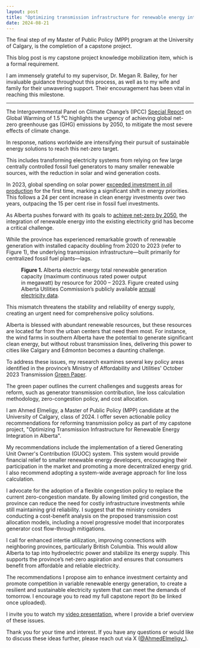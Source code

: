 ```yaml
---
layout: post
title: "Optimizing transmission infrastructure for renewable energy integration in alberta 7 policy recommendations"
date: 2024-08-21
---
```


<!-- wp:paragraph -->
<p>The final step of my Master of Public Policy (MPP) program at the University of Calgary, is the completion of a capstone project.</p>
<!-- /wp:paragraph -->

<!-- wp:paragraph -->
<p>This blog post is my capstone project knowledge mobilization item,  which is a formal requirement. </p>
<!-- /wp:paragraph -->

<!-- wp:paragraph -->
<p>I am immensely grateful to my supervisor, Dr. Megan R. Bailey, for her invaluable guidance throughout this process, as well as to my wife and family for their unwavering support. Their encouragement has been vital in reaching this milestone.</p>
<!-- /wp:paragraph -->

<!-- wp:separator -->
<hr class="wp-block-separator has-alpha-channel-opacity" />
<!-- /wp:separator -->

<!-- wp:paragraph -->
<p>The Intergovernmental Panel on Climate Change’s (IPCC) <a href="https://www.ipcc.ch/sr15/download/">Special Report</a> on Global Warming of 1.5 ⁰C highlights the urgency of achieving global net-zero greenhouse gas (GHG) emissions by 2050, to mitigate the most severe effects of climate change.</p>
<!-- /wp:paragraph -->

<!-- wp:paragraph -->
<p>In response, nations worldwide are intensifying their pursuit of sustainable energy solutions to reach this net-zero target.</p>
<!-- /wp:paragraph -->

<!-- wp:paragraph -->
<p>This includes transforming electricity systems from relying on few large centrally controlled fossil fuel generators to many smaller renewable sources, with the reduction in solar and wind generation costs.</p>
<!-- /wp:paragraph -->

<!-- wp:paragraph -->
<p>In 2023, global spending on solar power <a href="https://www.reuters.com/business/energy/solar-power-due-overtake-oil-production-investment-first-time-iea-2023-05-25/#:~:text=In%202023%2C%20solar%20power%20spending,as%20a%20true%20energy%20superpower.">exceeded investment in oil production</a> for the first time, marking a significant shift in energy priorities. This follows a 24 per cent increase in clean energy investments over two years, outpacing the 15 per cent rise in fossil fuel investments.</p>
<!-- /wp:paragraph -->

<!-- wp:paragraph -->
<p>As Alberta pushes forward with its goals to <a href="https://www.alberta.ca/emissions-reduction-and-energy-development-plan">achieve net-zero by 2050</a>, the integration of renewable energy into the existing electricity grid has become a critical challenge.</p>
<!-- /wp:paragraph -->

<!-- wp:paragraph -->
<p>While the province has experienced remarkable growth of renewable generation with installed capacity doubling from 2020 to 2023 (refer to Figure 1), the underlying transmission infrastructure—built primarily for centralized fossil fuel plants—lags.</p>
<!-- /wp:paragraph -->

<!-- wp:image {"id":1784,"sizeSlug":"large","linkDestination":"none"} -->
<figure class="wp-block-image size-large"><img src="https://ahmedelmeligy.com/wp-content/uploads/2024/08/image.png?w=966" alt="" class="wp-image-1784" /><figcaption class="wp-element-caption"><strong>Figure 1. </strong>Alberta electric energy total renewable generation capacity (maximum continuous rated power output in&nbsp;megawatt) by resource for 2000 – 2023. Figure created using Alberta Utilities Commission’s publicly available <a href="https://media.auc.ab.ca/prd-wp-uploads/Shared%20Documents/2023-InstalledCapacity.pdf">annual electricity data</a>.</figcaption></figure>
<!-- /wp:image -->

<!-- wp:paragraph -->
<p>This mismatch threatens the stability and reliability of energy supply, creating an urgent need for comprehensive policy solutions.</p>
<!-- /wp:paragraph -->

<!-- wp:paragraph -->
<p>Alberta is blessed with abundant renewable resources, but these resources are located far from the urban centers that need them most. For instance, the wind farms in southern Alberta have the potential to generate significant clean energy, but without robust transmission lines, delivering this power to cities like Calgary and Edmonton becomes a daunting challenge.</p>
<!-- /wp:paragraph -->

<!-- wp:paragraph -->
<p>To address these issues, my research examines several key policy areas identified in the province’s Ministry of Affordability and Utilities' October 2023 Transmission <a href="https://ablawg.ca/wp-content/uploads/2023/11/Transmission-Policy-Green-Paper-2023.pdf">Green Paper</a>.</p>
<!-- /wp:paragraph -->

<!-- wp:paragraph -->
<p>The green paper outlines the current challenges and suggests areas for reform, such as generator transmission contribution, line loss calculation methodology, zero-congestion policy, and cost allocation.</p>
<!-- /wp:paragraph -->

<!-- wp:paragraph -->
<p>I am Ahmed Elmeligy, a Master of Public Policy (MPP) candidate at the University of Calgary, class of 2024. I offer seven actionable policy recommendations for reforming transmission policy as part of my capstone project, "Optimizing Transmission Infrastructure for Renewable Energy Integration in Alberta".</p>
<!-- /wp:paragraph -->

<!-- wp:paragraph -->
<p>My recommendations include the implementation of a tiered Generating Unit Owner's Contribution (GUOC) system. This system would provide financial relief to smaller renewable energy developers, encouraging their participation in the market and promoting a more decentralized energy grid. I also recommend adopting a system-wide average approach for line loss calculation.</p>
<!-- /wp:paragraph -->

<!-- wp:paragraph -->
<p>I advocate for the adoption of a flexible congestion policy to replace the current zero-congestion mandate. By allowing limited grid congestion, the province can reduce the need for costly infrastructure investments while still maintaining grid reliability. I suggest that the ministry considers conducting a cost-benefit analysis on the proposed transmission cost allocation models, including a novel progressive model that incorporates generator cost flow-through mitigations.</p>
<!-- /wp:paragraph -->

<!-- wp:paragraph -->
<p>I call for enhanced intertie utilization, improving connections with neighboring provinces, particularly British Columbia. This would allow Alberta to tap into hydroelectric power and stabilize its energy supply. This supports the province’s net-zero aspiration and ensures that consumers benefit from affordable and reliable electricity.</p>
<!-- /wp:paragraph -->

<!-- wp:paragraph -->
<p>The recommendations I propose aim to enhance investment certainty and promote competition in variable renewable energy generation, to create a resilient and sustainable electricity system that can meet the demands of tomorrow. I encourage you to read my full capstone report (to be linked once uploaded).</p>
<!-- /wp:paragraph -->

<!-- wp:paragraph -->
<p>I invite you to watch my <a href="https://youtu.be/UY5KjVqjVmY?si=m6TaXJM9IDWgDlEk">video presentation</a>, where I provide a brief overview of these issues.</p>
<!-- /wp:paragraph -->

<!-- wp:paragraph -->
<p>Thank you for your time and interest. If you have any questions or would like to discuss these ideas further, please reach out via X (<a href="https://twitter.com/AhmedElmeligy_">@AhmedElmeligy_</a>).</p>
<!-- /wp:paragraph -->